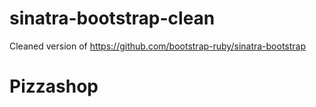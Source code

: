 sinatra-bootstrap-clean
=======================

Cleaned version of https://github.com/bootstrap-ruby/sinatra-bootstrap
# Pizzashop
